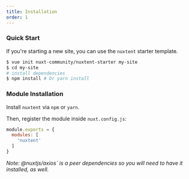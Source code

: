 ```yaml
---
title: Installation
order: 1
---
```


### Quick Start

If you're starting a new site, you can use the `nuxtent` starter template.

```bash
$ vue init nuxt-community/nuxtent-starter my-site
$ cd my-site
# install dependencies
$ npm install # Or yarn install
```

### Module Installation

Install `nuxtent` via `npm` or `yarn`.

Then, register the module inside `nuxt.config.js`:

```js
module.exports = {
  modules: [
    'nuxtent'
  ]
}
```

*Note: @nuxtjs/axios` is a peer dependencies so you will need to have it installed, as well.*
